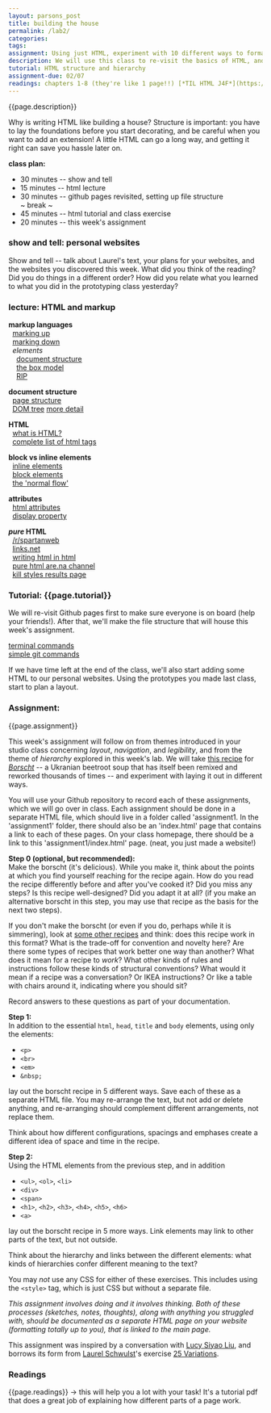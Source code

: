 ```yaml
---  
layout: parsons_post  
title: building the house 
permalink: /lab2/  
categories:   
tags:  
assignment: Using just HTML, experiment with 10 different ways to format a recipe.
description: We will use this class to re-visit the basics of HTML, and to make sure our Github Pages websites are working.
tutorial: HTML structure and hierarchy
assignment-due: 02/07
readings: chapters 1-8 (they're like 1 page!!) [*TIL HTML J4F*](https://arena-attachments.s3.amazonaws.com/5977940/0219aa5e5048b2ea8151c40e4136325a.pdf?1579792954)
---  
```


{{page.description}}

Why is writing HTML like building a house? Structure is important: you have to lay the foundations before you start decorating, and be careful when you want to add an extension! A little HTML can go a long way, and getting it right can save you hassle later on.


**class plan:**  
* 30 minutes -- show and tell
* 15 minutes -- html lecture
* 30 minutes -- github pages revisited, setting up file structure  
~ break ~
* 45 minutes -- html tutorial and class exercise
* 20 minutes -- this week's assignment

### show and tell: personal websites
Show and tell -- talk about Laurel's text, your plans for your websites, and the websites you discovered this week. What did you think of the reading? Did you do things in a different order? How did you relate what you learned to what you did in the prototyping class yesterday?

### lecture: HTML and markup

**markup languages**  
  [marking up](https://en.wikipedia.org/wiki/Markup_language)  
  [marking down](https://en.wikipedia.org/wiki/Markdown)  
  *elements*  
    [document structure](https://en.wikipedia.org/wiki/HTML_element#Document_structure_elements)  
    [the box model](https://developer.mozilla.org/en-US/docs/Learn/CSS/Building_blocks/The_box_model)  
    [RIP](https://developer.mozilla.org/en-US/docs/Web/HTML/Element/blink)  

**document structure**  
  [page structure](https://www.w3schools.com/html/html_intro.asp)  
  [DOM tree](https://www.w3schools.com/js/js_htmldom.asp) [more detail](https://external-content.duckduckgo.com/iu/?u=https%3A%2F%2Fcourses.cs.washington.edu%2Fcourses%2Fcse190m%2F10su%2Flectures%2Fslides%2Fimages%2Fdom_tree.gif&f=1&nofb=1)  

**HTML**  
  [what is HTML?](https://developer.mozilla.org/en-US/docs/Learn/Getting_started_with_the_web/HTML_basics)  
  [complete list of html tags](https://eastmanreference.com/complete-list-of-html-tags)  

**block vs inline elements**  
  [inline elements](https://developer.mozilla.org/en-US/docs/Web/HTML/Inline_elements)  
  [block elements](https://developer.mozilla.org/en-US/docs/Web/HTML/Block-level_elements)  
  [the 'normal flow'](https://developer.mozilla.org/en-US/docs/Web/CSS/CSS_Flow_Layout/Block_and_Inline_Layout_in_Normal_Flow)  

**attributes**  
  [html attributes](https://en.wikipedia.org/wiki/HTML_attribute)  
  [display property](https://developer.mozilla.org/en-US/docs/Web/CSS/display)  

***pure* HTML**  
  [/r/spartanweb](https://old.reddit.com/r/SpartanWeb/)  
  [links.net](http://links.net)  
  [writing html in html](http://john.ankarstrom.se/html/)  
  [pure html are.na channel](https://www.are.na/laurel-schwulst/pure-html)  
  [kill styles results page](https://www.are.na/laurel-schwulst/kill-styles)  

### Tutorial: {{page.tutorial}}

We will re-visit Github pages first to make sure everyone is on board (help your friends!). After that, we'll make the file structure that will house this week's assignment.

[terminal commands](https://github.com/melaniehoff/Peer-to-Peer-Folder-Poetry/blob/master/radical-networks.md#-bash--terminal-commands)  
[simple git commands](https://confluence.atlassian.com/bitbucketserver/basic-git-commands-776639767.html)

If we have time left at the end of the class, we'll also start adding some HTML to our personal websites. Using the prototypes you made last class, start to plan a layout.

### Assignment:

{{page.assignment}}<br>

This week's assignment will follow on from themes introduced in your studio class concerning *layout*, *navigation*, and *legibility*, and from the theme of *hierarchy* explored in this week's lab. We will take [this recipe](https://www.theguardian.com/lifeandstyle/wordofmouth/2011/apr/07/how-to-cook-perfect-borscht) for [*Borscht*](https://en.wikipedia.org/wiki/Borscht) -- a Ukranian beetroot soup that has itself been remixed and reworked thousands of times -- and experiment with laying it out in different ways.

You will use your Github repository to record each of these assignments, which we will go over in class. Each assignment should be done in a separate HTML file, which should live in a folder called 'assignment1. In the 'assignment1' folder, there should also be an 'index.html' page that contains a link to each of these pages. On your class homepage, there should be a link to this 'assignment1/index.html' page. (neat, you just made a website!)

**Step 0 (optional, but recommended):**<br>
Make the borscht (it's delicious). While you make it, think about the points at which you find yourself reaching for the recipe again. How do you read the recipe differently before and after you've cooked it? Did you miss any steps? Is this recipe well-designed? Did you adapt it at all? (if you make an alternative borscht in this step, you may use that recipe as the basis for the next two steps).

If you don't make the borscht (or even if you do, perhaps while it is simmering), look at [some other recipes](https://www.are.na/agnes-cameron/recipe-exercise) and think: does this recipe work in this format? What is the trade-off for convention and novelty here? Are there some types of recipes that work better one way than another? What does it mean for a recipe to *work*? What other kinds of rules and instructions follow these kinds of structural conventions? What would it mean if a recipe was a conversation? Or IKEA instructions? Or like a table with chairs around it, indicating where you should sit?

Record answers to these questions as part of your documentation.

**Step 1:**<br>
In addition to the essential `html`, `head`, `title` and `body` elements, using only the elements:

* `<p>`
* `<br>`
* `<em>`
* `&nbsp;`

lay out the borscht recipe in 5 different ways. Save each of these as a separate HTML file. You may re-arrange the text, but not add or delete anything, and re-arranging should complement different arrangements, not replace them.

Think about how different configurations, spacings and emphases create a different idea of space and time in the recipe.

**Step 2:**<br>
Using the HTML elements from the previous step, and in addition

* `<ul>`, `<ol>`, `<li>`
* `<div>`
* `<span>`
* `<h1>`, `<h2>`, `<h3>`, `<h4>`, `<h5>`, `<h6>`
* `<a>`

lay out the borscht recipe in 5 more ways. Link elements may link to other parts of the text, but not outside.

Think about the hierarchy and links between the different elements: what kinds of hierarchies confer different meaning to the text?

You may *not* use any CSS for either of these exercises. This includes using the `<style>` tag, which is just CSS but without a separate file.

*This assignment involves doing and it involves thinking. Both of these processes (sketches, notes, thoughts), along with anything you struggled with, should be documented as a separate HTML page on your website (formatting totally up to you), that is linked to the main page.*

This assignment was inspired by a conversation with [Lucy Siyao Liu](https://www.liulucy.com/info), and borrows its form from [Laurel Schwulst](http://laurelschwulst.com)'s exercise [25 Variations](http://veryinteractive.net/projects/variations).

### Readings
{{page.readings}} -> this will help you a lot with your task! It's a tutorial pdf that does a great job of explaining how different parts of a page work. 
